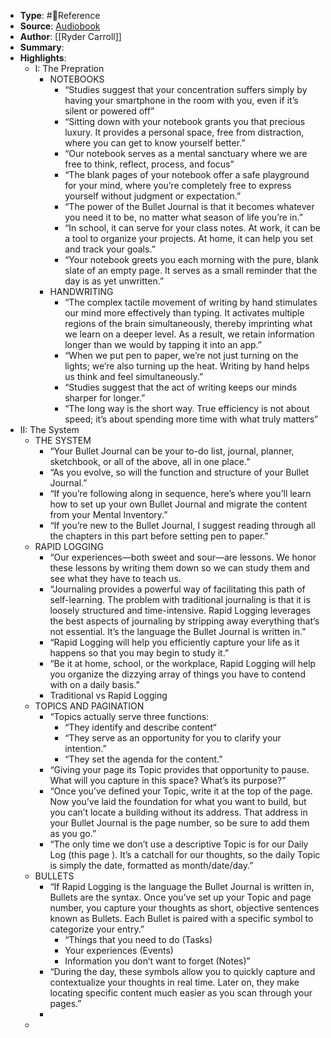 - **Type**: #📘Reference
- **Source**: [Audiobook](https://www.youtube.com/watch?v=JufDbgZ8glg)
- **Author**: [[Ryder Carroll]]
- **Summary**:
- **Highlights**:
	- I: The Prepration
		- NOTEBOOKS
			- “Studies suggest that your concentration suffers simply by having your smartphone in the room with you, even if it’s silent or powered off”
			- “Sitting down with your notebook grants you that precious luxury. It provides a personal space, free from distraction, where you can get to know yourself better.”
			- “Our notebook serves as a mental sanctuary where we are free to think, reflect, process, and focus”
			- “The blank pages of your notebook offer a safe playground for your mind, where you’re completely free to express yourself without judgment or expectation.”
			- “The power of the Bullet Journal is that it becomes whatever you need it to be, no matter what season of life you’re in.”
			- “In school, it can serve for your class notes. At work, it can be a tool to organize your projects. At home, it can help you set and track your goals.”
			- “Your notebook greets you each morning with the pure, blank slate of an empty page. It serves as a small reminder that the day is as yet unwritten.”
		- HANDWRITING
			- “The complex tactile movement of writing by hand stimulates our mind more effectively than typing. It activates multiple regions of the brain simultaneously, thereby imprinting what we learn on a deeper level. As a result, we retain information longer than we would by tapping it into an app.”
			- “When we put pen to paper, we’re not just turning on the lights; we’re also turning up the heat. Writing by hand helps us think and feel simultaneously.”
			- “Studies suggest that the act of writing keeps our minds sharper for longer.”
			- “The long way is the short way. True efficiency is not about speed; it’s about spending more time with what truly matters”
- II: The System
	- THE SYSTEM
		- “Your Bullet Journal can be your to-do list, journal, planner, sketchbook, or all of the above, all in one place.”
		- “As you evolve, so will the function and structure of your Bullet Journal.”
		- “If you’re following along in sequence, here’s where you’ll learn how to set up your own Bullet Journal and migrate the content from your Mental Inventory.”
		- “If you’re new to the Bullet Journal, I suggest reading through all the chapters in this part before setting pen to paper.”
	- RAPID LOGGING
		- “Our experiences—both sweet and sour—are lessons. We honor these lessons by writing them down so we can study them and see what they have to teach us.
		- “Journaling provides a powerful way of facilitating this path of self-learning. The problem with traditional journaling is that it is loosely structured and time-intensive. Rapid Logging leverages the best aspects of journaling by stripping away everything that’s not essential. It’s the language the Bullet Journal is written in.”
		- “Rapid Logging will help you efficiently capture your life as it happens so that you may begin to study it.”
		- “Be it at home, school, or the workplace, Rapid Logging will help you organize the dizzying array of things you have to contend with on a daily basis.”
		- Traditional vs Rapid Logging
	- TOPICS AND PAGINATION
		- “Topics actually serve three functions:
			- “They identify and describe content“
			- “They serve as an opportunity for you to clarify your intention.”
			- “They set the agenda for the content.”
		- “Giving your page its Topic provides that opportunity to pause. What will you capture in this space? What’s its purpose?”
		- “Once you’ve defined your Topic, write it at the top of the page. Now you’ve laid the foundation for what you want to build, but you can’t locate a building without its address. That address in your Bullet Journal is the page number, so be sure to add them as you go.”
		- “The only time we don’t use a descriptive Topic is for our Daily Log (this page ). It’s a catchall for our thoughts, so the daily Topic is simply the date, formatted as month/date/day.”
	- BULLETS
		- “If Rapid Logging is the language the Bullet Journal is written in, Bullets are the syntax. Once you’ve set up your Topic and page number, you capture your thoughts as short, objective sentences known as Bullets. Each Bullet is paired with a specific symbol to categorize your entry.”
			- “Things that you need to do (Tasks)
			- Your experiences (Events)
			- Information you don’t want to forget (Notes)”
		- “During the day, these symbols allow you to quickly capture and contextualize your thoughts in real time. Later on, they make locating specific content much easier as you scan through your pages.”
		-
	-
